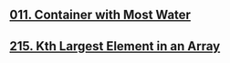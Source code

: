 ## [011. Container with Most Water](https://leetcode-cn.com/problems/container-with-most-water/)

## [215. Kth Largest Element in an Array](https://leetcode-cn.com/problems/kth-largest-element-in-an-array/)